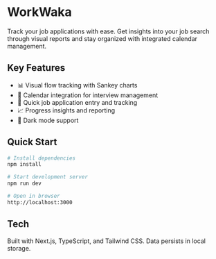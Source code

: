 # WorkWaka

Track your job applications with ease. Get insights into your job search through visual reports and stay organized with integrated calendar management.

## Key Features

- 📊 Visual flow tracking with Sankey charts
- 📅 Calendar integration for interview management
- 📝 Quick job application entry and tracking
- 📈 Progress insights and reporting
- 🌙 Dark mode support

## Quick Start

```bash
# Install dependencies
npm install

# Start development server
npm run dev

# Open in browser
http://localhost:3000
```

## Tech

Built with Next.js, TypeScript, and Tailwind CSS. Data persists in local storage.
